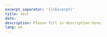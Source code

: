 ```yaml
---
excerpt_separator: '[](Excerpt)'
title: test
date:
description: Please fill in description here.
lang: en
---
```

